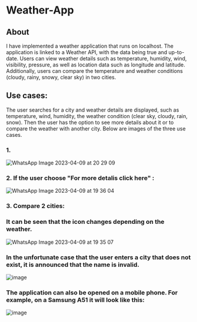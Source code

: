 # Weather-App
## About
I have implemented a weather application that runs on localhost. The application is linked to a Weather API, with the data being true and up-to-date. Users can view weather details such as temperature, humidity, wind, visibility, pressure, as well as location data such as longitude and latitude. Additionally, users can compare the temperature and weather conditions (cloudy, rainy, snowy, clear sky) in two cities.

## Use cases:
The user searches for a city and weather details are displayed, such as temperature, wind, humidity, the weather condition (clear sky, cloudy, rain, snow). Then the user has the option to see more details about it or to compare the weather with another city. Below are images of the three use cases.

### 1.
![WhatsApp Image 2023-04-09 at 20 29 09](https://user-images.githubusercontent.com/117029446/230787484-e7c0e1da-7421-4c62-b1c7-04c761712ccb.jpeg)

### 2. If the user choose "For more detalis click here" :
![WhatsApp Image 2023-04-09 at 19 36 04](https://user-images.githubusercontent.com/117029446/230787529-4e70b251-4f1d-4dbd-b200-de98fef15418.jpeg)

### 3. Compare 2 cities:
### It can be seen that the icon changes depending on the weather.
![WhatsApp Image 2023-04-09 at 19 35 07](https://user-images.githubusercontent.com/117029446/230787642-4c5436bf-ef23-4ea3-8030-7bcde9bfdeef.jpeg)

### In the unfortunate case that the user enters a city that does not exist, it is announced that the name is invalid.
![image](https://user-images.githubusercontent.com/117029446/230787889-aa176a88-0dbe-44c7-a68c-bc328bca7b3b.png)

### The application can also be opened on a mobile phone. For example, on a Samsung A51 it will look like this:
![image](https://user-images.githubusercontent.com/117029446/230788018-6d9a399a-2049-45eb-8ef5-3903ec1e82a5.png)

